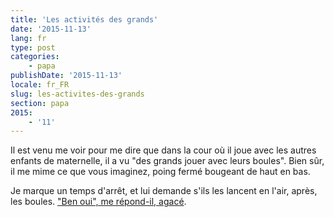 ```yaml
---
title: 'Les activités des grands'
date: '2015-11-13'
lang: fr
type: post
categories:
    - papa
publishDate: '2015-11-13'
locale: fr_FR
slug: les-activites-des-grands
section: papa
2015:
    - '11'
---
```


Il est venu me voir pour me dire que dans la cour où il joue avec les autres enfants de maternelle, il a vu "des grands jouer avec leurs boules". Bien sûr, il me mime ce que vous imaginez, poing fermé bougeant de haut en bas.

Je marque un temps d'arrêt, et lui demande s'ils les lancent en l'air, après, les boules. ["Ben oui", me répond-il, agacé](https://media.giphy.com/media/ufNg4TNoNseVa/giphy.gif).
